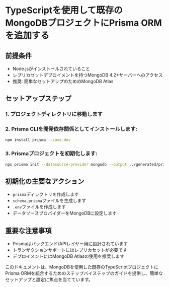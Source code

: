 # TypeScriptを使用して既存のMongoDBプロジェクトにPrisma ORMを追加する

## 前提条件
- Node.jsがインストールされていること
- レプリカセットデプロイメントを持つMongoDB 4.2+サーバーへのアクセス
- 推奨: 簡単なセットアップのためのMongoDB Atlas

## セットアップステップ

### 1. プロジェクトディレクトリに移動します

### 2. Prisma CLIを開発依存関係としてインストールします:
```bash
npm install prisma --save-dev
```

### 3. Prismaプロジェクトを初期化します:
```bash
npx prisma init --datasource-provider mongodb --output ../generated/prisma
```

## 初期化の主要なアクション
- `prisma`ディレクトリを作成します
- `schema.prisma`ファイルを生成します
- `.env`ファイルを作成します
- データソースプロバイダーをMongoDBに設定します

## 重要な注意事項
- Prismaはバックエンド/APIレイヤー用に設計されています
- トランザクションサポートにはレプリカセットが必要です
- デプロイメントにはMongoDB Atlasの使用を推奨します

このドキュメントは、MongoDBを使用した既存のTypeScriptプロジェクトにPrisma ORMを統合するためのステップバイステップのガイドを提供し、簡単なセットアップと設定に焦点を当てています。
